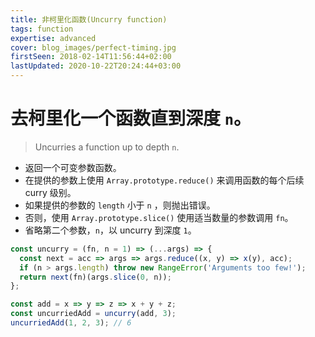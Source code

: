 ```yaml
---
title: 非柯里化函数(Uncurry function)
tags: function
expertise: advanced
cover: blog_images/perfect-timing.jpg
firstSeen: 2018-02-14T11:56:44+02:00
lastUpdated: 2020-10-22T20:24:44+03:00
---
```


# 去柯里化一个函数直到深度 `n`。
> Uncurries a function up to depth `n`.

- 返回一个可变参数函数。
- 在提供的参数上使用 `Array.prototype.reduce()` 来调用函数的每个后续 curry 级别。
- 如果提供的参数的 `length` 小于 `n` ，则抛出错误。
- 否则，使用 `Array.prototype.slice()` 使用适当数量的参数调用 `fn`。
- 省略第二个参数，`n`，以 uncurry 到深度 `1`。

```js
const uncurry = (fn, n = 1) => (...args) => {
  const next = acc => args => args.reduce((x, y) => x(y), acc);
  if (n > args.length) throw new RangeError('Arguments too few!');
  return next(fn)(args.slice(0, n));
};
```

```js
const add = x => y => z => x + y + z;
const uncurriedAdd = uncurry(add, 3);
uncurriedAdd(1, 2, 3); // 6
```
